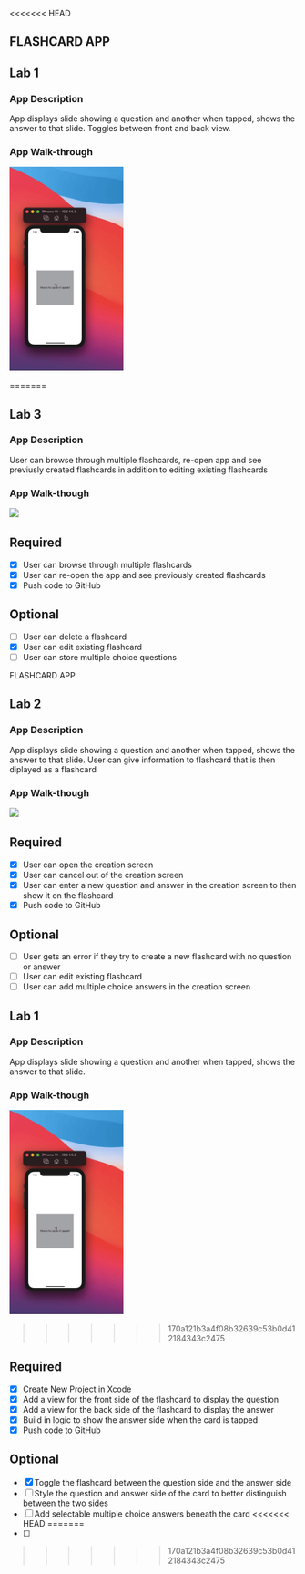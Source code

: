 <<<<<<< HEAD
## FLASHCARD APP

## Lab 1

### App Description
App displays slide showing a question and another when tapped, shows the answer to that slide. Toggles between front and back view.

### App Walk-through

<img src="https://raw.githubusercontent.com/Rat-a-tail/Flashcards/main/ezgif.com-gif-maker%20(4).gif" width=200><br>

=======
## Lab 3

### App Description
User can browse through multiple flashcards, re-open app and see previusly created flashcards in addition to editing existing flashcards

### App Walk-though
<img src="http://g.recordit.co/9B0BYtd8qR.gif" width=200><br>

## Required
- [x] User can browse through multiple flashcards
- [x] User can re-open the app and see previously created flashcards
- [x] Push code to GitHub
## Optional
- [ ] User can delete a flashcard
- [x] User can edit existing flashcard
- [ ] User can store multiple choice questions

FLASHCARD APP
## Lab 2

### App Description
App displays slide showing a question and another when tapped, shows the answer to that slide.
User can give information to flashcard that is then diplayed as a flashcard

### App Walk-though
<img src= "http://g.recordit.co/U5WrUwAJXu.gif" width=250 />

## Required
- [x] User can open the creation screen
- [x] User can cancel out of the creation screen
- [x] User can enter a new question and answer in the creation screen to then show it on the flashcard
- [x] Push code to GitHub
## Optional
- [ ] User gets an error if they try to create a new flashcard with no question or answer
- [ ] User can edit existing flashcard
- [ ] User can add multiple choice answers in the creation screen

## Lab 1

### App Description
App displays slide showing a question and another when tapped, shows the answer to that slide.

### App Walk-though
<img src="https://raw.githubusercontent.com/Rat-a-tail/Flashcards/main/ezgif.com-gif-maker%20(4).gif" width=200><br>


>>>>>>> 170a121b3a4f08b32639c53b0d412184343c2475
## Required
- [x] Create New Project in Xcode
- [x] Add a view for the front side of the flashcard to display the question
- [x] Add a view for the back side of the flashcard to display the answer
- [x] Build in logic to show the answer side when the card is tapped
- [x] Push code to GitHub
## Optional
- [x] Toggle the flashcard between the question side and the answer side
- [ ] Style the question and answer side of the card to better distinguish between the two sides
- [ ] Add selectable multiple choice answers beneath the card
<<<<<<< HEAD
=======
- [ ] 
>>>>>>> 170a121b3a4f08b32639c53b0d412184343c2475
